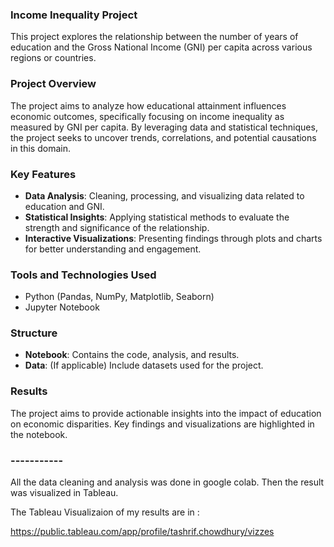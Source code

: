 ### Income Inequality Project

This project explores the relationship between the number of years of education and the Gross National Income (GNI) per capita across various regions or countries.

### Project Overview

The project aims to analyze how educational attainment influences economic outcomes, specifically focusing on income inequality as measured by GNI per capita. By leveraging data and statistical techniques, the project seeks to uncover trends, correlations, and potential causations in this domain.

### Key Features

- **Data Analysis**: Cleaning, processing, and visualizing data related to education and GNI.
- **Statistical Insights**: Applying statistical methods to evaluate the strength and significance of the relationship.
- **Interactive Visualizations**: Presenting findings through plots and charts for better understanding and engagement.

### Tools and Technologies Used

- Python (Pandas, NumPy, Matplotlib, Seaborn)
- Jupyter Notebook
### Structure

- **Notebook**: Contains the code, analysis, and results.
- **Data**: (If applicable) Include datasets used for the project.

### Results

The project aims to provide actionable insights into the impact of education on economic disparities. Key findings and visualizations are highlighted in the notebook.


### -----------

All the data cleaning and analysis was done in google colab. Then the result was visualized in Tableau.  

The Tableau Visualizaion of my results are in : 

https://public.tableau.com/app/profile/tashrif.chowdhury/vizzes

